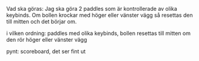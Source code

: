 Vad ska göras: 
Jag ska göra 2 paddles som är kontrollerade av olika keybinds.
Om bollen krockar med höger eller vänster vägg så resettas den till mitten och det börjar om.

i vilken ordning:
paddles med olika keybinds,
bollen resettas till mitten om den rör höger eller vänster vägg

pynt: 
scoreboard,
det ser fint ut